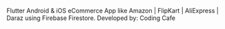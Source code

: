 


Flutter Android & iOS eCommerce App like Amazon | FlipKart | AliExpress | Daraz using Firebase Firestore.
Developed by: Coding Cafe


